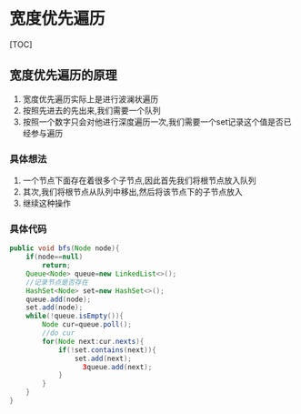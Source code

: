 # 宽度优先遍历

[TOC]

## 宽度优先遍历的原理

1. 宽度优先遍历实际上是进行波澜状遍历
2. 按照先进去的先出来,我们需要一个队列
3. 按照一个数字只会对他进行深度遍历一次,我们需要一个set记录这个值是否已经参与遍历



### 具体想法

1. 一个节点下面存在着很多个子节点,因此首先我们将根节点放入队列
2. 其次,我们将根节点从队列中移出,然后将该节点下的子节点放入
3. 继续这种操作



### 具体代码

```java
public void bfs(Node node){
    if(node==null)
        return;
    Queue<Node> queue=new LinkedList<>();
    //记录节点是否存在
    HashSet<Node> set=new HashSet<>();
    queue.add(node);
    set.add(node);
    while(!queue.isEmpty()){
    	Node cur=queue.poll();
        //do cur
        for(Node next:cur.nexts){
            if(!set.contains(next)){
				set.add(next);
                  3queue.add(next);
            }
        }
    }
}
```

